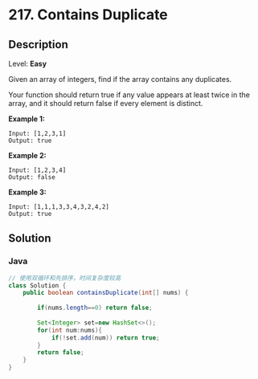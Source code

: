 # 217. Contains Duplicate

## Description  

Level: **Easy**

Given an array of integers, find if the array contains any duplicates.

Your function should return true if any value appears at least twice in the array, and it should return false if every element is distinct.

**Example 1:**

```
Input: [1,2,3,1]
Output: true
```

**Example 2:**

```
Input: [1,2,3,4]
Output: false
```

**Example 3:**

```
Input: [1,1,1,3,3,4,3,2,4,2]
Output: true
```

## Solution

### Java

```java
// 使用双循环和先排序，时间复杂度较高
class Solution {
    public boolean containsDuplicate(int[] nums) {
        
        if(nums.length==0) return false;
        
        Set<Integer> set=new HashSet<>();
        for(int num:nums){
            if(!set.add(num)) return true;
        }
        return false;        
    }
}
```